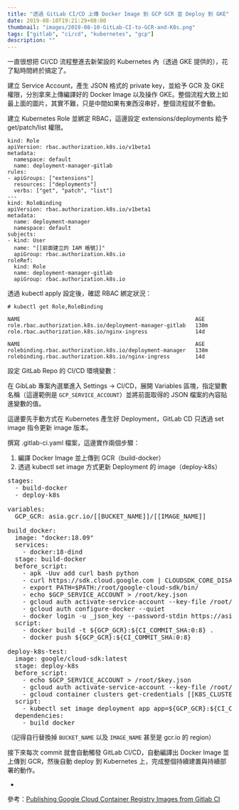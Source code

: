 ```yaml
---
title: "透過 GitLab CI/CD 上傳 Docker Image 到 GCP GCR 並 Deploy 到 GKE"
date: 2019-08-10T19:21:29+08:00
thumbnail: "images/2019-08-10-GitLab-CI-to-GCR-and-K8s.png"
tags: ["gitlab", "ci/cd", "kubernetes", "gcp"]
description: ""
---
```


一直很想把 CI/CD 流程整進去新架設的 Kubernetes 內（透過 GKE 提供的），花了點時間終於搞定了。

建立 Service Account，產生 JSON 格式的 private key，並給予 GCR 及 GKE 權限，分別拿來上傳編譯好的 Docker Image 以及操作 GKE。整個流程大致上如最上面的圖片，其實不難，只是中間如果有東西沒串好，整個流程就不會動。

建立 Kubernetes Role 並綁定 RBAC，這邊設定 extensions/deployments 給予 get/patch/list 權限。

```
kind: Role
apiVersion: rbac.authorization.k8s.io/v1beta1
metadata:
  namespace: default
  name: deployment-manager-gitlab
rules:
- apiGroups: ["extensions"]
  resources: ["deployments"]
  verbs: ["get", "patch", "list"]
---
kind: RoleBinding
apiVersion: rbac.authorization.k8s.io/v1beta1
metadata:
  name: deployment-manager
  namespace: default
subjects:
- kind: User
  name: "[[前面建立的 IAM 帳號]]"
  apiGroup: rbac.authorization.k8s.io
roleRef:
  kind: Role
  name: deployment-manager-gitlab
  apiGroup: rbac.authorization.k8s.io
```

透過 kubectl apply 設定後，確認 RBAC 綁定狀況：

`# kubectl get Role,RoleBinding`

```
NAME                                                       AGE
role.rbac.authorization.k8s.io/deployment-manager-gitlab   138m
role.rbac.authorization.k8s.io/nginx-ingress               14d

NAME                                                       AGE
rolebinding.rbac.authorization.k8s.io/deployment-manager   138m
rolebinding.rbac.authorization.k8s.io/nginx-ingress        14d
```

設定 GitLab Repo 的 CI/CD 環境變數：

在 GibLab 專案內選單進入 Settings -> CI/CD，展開 Variables 區塊，指定變數名稱（這邊範例是 `GCP_SERVICE_ACCOUNT`）並將前面取得的 JSON 檔案的內容貼進變數的值。

這邊要先手動方式在 Kubernetes 產生好 Deployment，GitLab CD 只透過 set image 指令更新 image 版本。

撰寫 .gitlab-ci.yaml 檔案，這邊實作兩個步驟：

1. 編譯 Docker Image 並上傳到 GCR（build-docker）
2. 透過 kubectl set image 方式更新 Deployment 的 image（deploy-k8s）

<pre>
stages:
  - build-docker
  - deploy-k8s

variables:
  GCP_GCR: asia.gcr.io/[[BUCKET_NAME]]/[[IMAGE_NAME]]

build_docker:
  image: "docker:18.09"
  services:
    - docker:18-dind
  stage: build-docker
  before_script:
    - apk -Uuv add curl bash python
    - curl https://sdk.cloud.google.com | CLOUDSDK_CORE_DISABLE_PROMPTS=1 bash
    - export PATH=$PATH:/root/google-cloud-sdk/bin/
    - echo $GCP_SERVICE_ACCOUNT > /root/key.json
    - gcloud auth activate-service-account --key-file /root/key.json
    - gcloud auth configure-docker --quiet
    - docker login -u _json_key --password-stdin https://asia.gcr.io < /root/key.json
  script:
    - docker build -t ${GCP_GCR}:${CI_COMMIT_SHA:0:8} .
    - docker push ${GCP_GCR}:${CI_COMMIT_SHA:0:8}

deploy-k8s-test:
  image: google/cloud-sdk:latest
  stage: deploy-k8s
  before_script:
    - echo $GCP_SERVICE_ACCOUNT > /root/$key.json
    - gcloud auth activate-service-account --key-file /root/key.json
    - gcloud container clusters get-credentials [[K8S_CLUSTER_NAME]] --zone asia-east2-c --project [[GCP_PROJECT_NAME]]
  script:
    - kubectl set image deployment app app=${GCP_GCR}:${CI_COMMIT_SHA:0:8} --record
  dependencies:
    - build_docker
</pre>

（記得自行替換掉 `BUCKET_NAME` 以及 `IMAGE_NAME` 甚至是 gcr.io 的 region）

接下來每次 commit 就會自動觸發 GitLab CI/CD，自動編譯出 Docker Image 並上傳到 GCR，然後自動 deploy 到 Kubernetes 上，完成整個持續建置與持續部署的動作。

-

參考：[Publishing Google Cloud Container Registry Images from Gitlab CI](https://medium.com/@gaforres/publishing-google-cloud-container-registry-images-from-gitlab-ci-23c45356ff0e)
